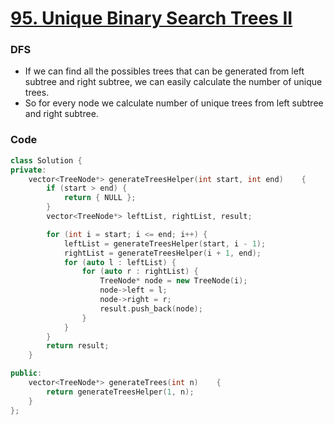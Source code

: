 # [95. Unique Binary Search Trees II](https://leetcode.com/problems/unique-binary-search-trees-ii/)

### DFS

-   If we can find all the possibles trees that can be generated from left subtree and right subtree, we can easily calculate the number of unique trees.
-   So for every node we calculate number of unique trees from left subtree and right subtree.

### Code

```cpp
class Solution {
private:
    vector<TreeNode*> generateTreesHelper(int start, int end)    {
        if (start > end) {
            return { NULL };
        }
        vector<TreeNode*> leftList, rightList, result;

        for (int i = start; i <= end; i++) {
            leftList = generateTreesHelper(start, i - 1);
            rightList = generateTreesHelper(i + 1, end);
            for (auto l : leftList) {
                for (auto r : rightList) {
                    TreeNode* node = new TreeNode(i);
                    node->left = l;
                    node->right = r;
                    result.push_back(node);
                }
            }
        }
        return result;
    }

public:
    vector<TreeNode*> generateTrees(int n)    {
        return generateTreesHelper(1, n);
    }
};
```
